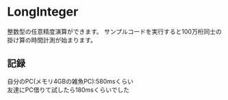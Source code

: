 # LongInteger
整数型の任意精度演算ができます。
サンプルコードを実行すると100万桁同士の掛け算の時間計測が始まります。
## 記録
自分のPC(メモリ4GBの雑魚PC):580msくらい  
友達にPC借りて試したら180msくらいでした
